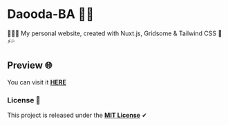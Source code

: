 # Daooda-BA 🐱‍👤

👨🏽‍💻 My personal website, created with Nuxt.js, Gridsome & Tailwind CSS 💚⚡️💦

## Preview 🌐

You can visit it **[HERE](https://daoodaba.dev/)**

### License 🎫

This project is released under the **[MIT License](https://github.com/daoodaba975/daoodaba/blob/master/License.md)** ✔
